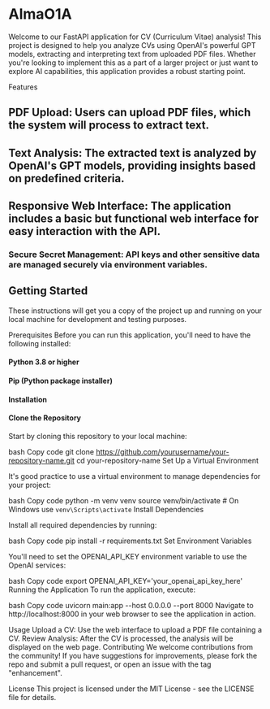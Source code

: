 # AlmaO1A
Welcome to our FastAPI application for CV (Curriculum Vitae) analysis! This project is designed to help you analyze CVs using OpenAI's powerful GPT models, extracting and interpreting text from uploaded PDF files. Whether you're looking to implement this as a part of a larger project or just want to explore AI capabilities, this application provides a robust starting point.

Features
## PDF Upload: Users can upload PDF files, which the system will process to extract text.
## Text Analysis: The extracted text is analyzed by OpenAI's GPT models, providing insights based on predefined criteria.
## Responsive Web Interface: The application includes a basic but functional web interface for easy interaction with the API.
### Secure Secret Management: API keys and other sensitive data are managed securely via environment variables.


## Getting Started
These instructions will get you a copy of the project up and running on your local machine for development and testing purposes.


Prerequisites
Before you can run this application, you'll need to have the following installed:

#### Python 3.8 or higher
#### Pip (Python package installer)
#### Installation
#### Clone the Repository

Start by cloning this repository to your local machine:

bash
Copy code
git clone https://github.com/yourusername/your-repository-name.git
cd your-repository-name
Set Up a Virtual Environment

It's good practice to use a virtual environment to manage dependencies for your project:

bash
Copy code
python -m venv venv
source venv/bin/activate  # On Windows use `venv\Scripts\activate`
Install Dependencies

Install all required dependencies by running:

bash
Copy code
pip install -r requirements.txt
Set Environment Variables

You'll need to set the OPENAI_API_KEY environment variable to use the OpenAI services:

bash
Copy code
export OPENAI_API_KEY='your_openai_api_key_here'
Running the Application
To run the application, execute:

bash
Copy code
uvicorn main:app --host 0.0.0.0 --port 8000
Navigate to http://localhost:8000 in your web browser to see the application in action.

Usage
Upload a CV: Use the web interface to upload a PDF file containing a CV.
Review Analysis: After the CV is processed, the analysis will be displayed on the web page.
Contributing
We welcome contributions from the community! If you have suggestions for improvements, please fork the repo and submit a pull request, or open an issue with the tag "enhancement".

License
This project is licensed under the MIT License - see the LICENSE file for details.
